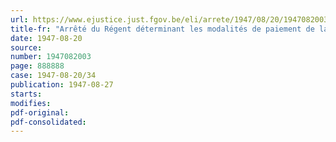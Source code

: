 ```yaml
---
url: https://www.ejustice.just.fgov.be/eli/arrete/1947/08/20/1947082003/justel
title-fr: "Arrêté du Régent déterminant les modalités de paiement de la majoration de la rémunération de vacances, due en vertu de la loi du 10 août 1947 aux employés ainsi qu'aux ouvriers relevant des entreprises agricoles, horticoles et forestières"
date: 1947-08-20
source:
number: 1947082003
page: 888888
case: 1947-08-20/34
publication: 1947-08-27
starts:
modifies:
pdf-original:
pdf-consolidated:
---
```


